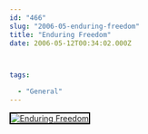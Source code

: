 ```yaml
---
id: "466"
slug: "2006-05-enduring-freedom"
title: "Enduring Freedom"
date: 2006-05-12T00:34:02.000Z



tags:

  - "General"
---
```

<div class="sqs-html-content">
  <div style="float: left; margin-right: 10px; margin-bottom: 10px;"> <a href="http://www.flickr.com/photos/mclazarus/145134742/" title="Enduring Freedom"><img src="http://static.flickr.com/54/145134742_34f15fbf86_m.jpg" alt="Enduring Freedom" style="border: solid 2px #000000;" /></a>
</div>
<p><br clear="all" /></p>
</div>
